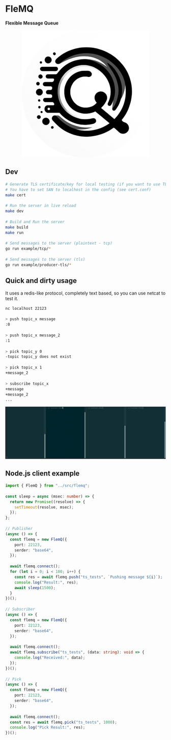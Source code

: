 # FleMQ

**Flexible Message Queue**

<p align="center">
  <img src='assets/logo.png' width='400'>
</p>

## Dev

```sh
# Generate TLS certificate/key for local testing (if you want to use TLS)
# You have to set SAN to localhost in the config (see cert.conf)
make cert

# Run the server in live reload
make dev

# Build and Run the server
make build
make run

# Send messages to the server (plaintext - tcp)
go run example/tcp/*

# Send messages to the server (tls)
go run example/producer-tls/*
```

## Quick and dirty usage

It uses a redis-like protocol, completely text based, so you can use netcat to test it.

```sh
nc localhost 22123

> push topic_x message
:0

> push topic_x message_2
:1

> pick topic_y 0
-topic topic_y does not exist

> pick topic_x 1
+message_2

> subscribe topic_x
+message
+message_2
...
```

![Example](https://github.com/alainrk/flemq/raw/main/assets/flemq.gif)

## Node.js client example

```ts
import { FlemQ } from "../src/flemq";

const sleep = async (msec: number) => {
  return new Promise((resolve) => {
    setTimeout(resolve, msec);
  });
};

// Publisher
(async () => {
  const flemq = new FlemQ({
    port: 22123,
    serder: "base64",
  });

  await flemq.connect();
  for (let i = 0; i < 100; i++) {
    const res = await flemq.push("ts_tests", `Pushing message ${i}`);
    console.log("Result:", res);
    await sleep(1500);
  }
})();

// Subscriber
(async () => {
  const flemq = new FlemQ({
    port: 22123,
    serder: "base64",
  });

  await flemq.connect();
  await flemq.subscribe("ts_tests", (data: string): void => {
    console.log("Received:", data);
  });
})();

// Pick
(async () => {
  const flemq = new FlemQ({
    port: 22123,
    serder: "base64",
  });

  await flemq.connect();
  const res = await flemq.pick("ts_tests", 1000);
  console.log("Pick Result:", res);
})();
```
